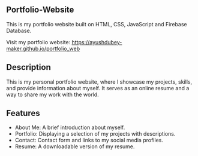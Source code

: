 ## Portfolio-Website
This is my portfolio website built on HTML, CSS, JavaScript and Firebase Database.

Visit my portfolio website: https://ayushdubey-maker.github.io/portfolio_web

## Description

This is my personal portfolio website, where I showcase my projects, skills, and provide information about myself. It serves as an online resume and a way to share my work with the world.

## Features

- About Me: A brief introduction about myself.
- Portfolio: Displaying a selection of my projects with descriptions.
- Contact: Contact form and links to my social media profiles.
- Resume: A downloadable version of my resume.


